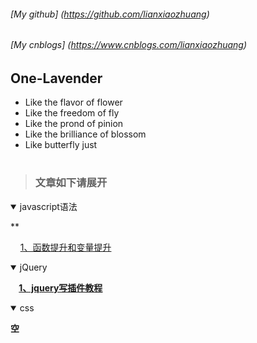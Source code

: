 ###### [My github]  (https://github.com/lianxiaozhuang)
###### [My cnblogs] (https://www.cnblogs.com/lianxiaozhuang)
<!-- ###### [Personal website] (www.lianxiaozhuang.com) *建设中* -->
## One-Lavender
* Like the flavor of flower
* Like the freedom of fly
* Like the prond of pinion
* Like the brilliance of blossom
* Like butterfly just
# 
[name]:lianxiaozhuang
[root]:https://github.com/lianxiaozhuang/blog
<!--  -->
> ### 文章如下请展开
<details open>
 <summary>javascript语法</summary>

  **<summary>&nbsp;&nbsp;&nbsp;&nbsp;[1、函数提升和变量提升](https://github.com/lianxiaozhuang/blog/tree/master/code/js/1)</summary>

</details>
<!--  -->

<!--  -->
<details open>
<summary>jQuery</summary>

**<summary> &nbsp;&nbsp;&nbsp;&nbsp;[1、jquery写插件教程](https://github.com/lianxiaozhuang/blog/tree/master/code/jq/1)**
</details>
<!--  -->
<details open>
<summary>css</summary>

**<summary>空**

</details>

